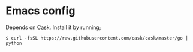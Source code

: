 # Emacs config

Depends on [Cask](https://github.com/cask/cask). Install it by running;

    $ curl -fsSL https://raw.githubusercontent.com/cask/cask/master/go | python

